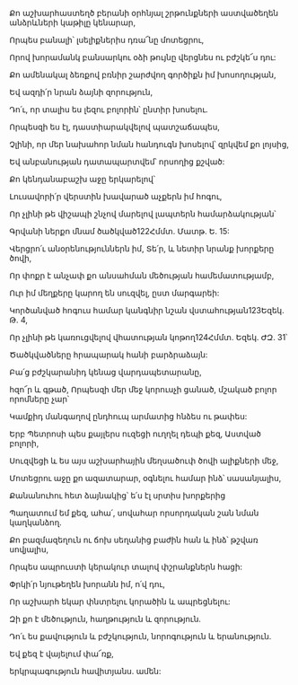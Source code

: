 Քո աշխարհաստեղծ բերանի օրհնյալ շրթունքների աստվածեղեն անձրևների կաթիլը կենարար,

Որպես բանալի՝ լսելիքներիս դռա՜նը մոտեցրու,

Որով խորամանկ բանսարկու օձի թույնը վերցնես ու բժշկե՜ս դու:

Քո ամենակալ ձեռքով բռնիր շարժվող գործիքն իմ խոսողության,

Եվ ազդի՛ր նրան ձայնի զորություն,

Դո՛ւ, որ տալիս ես լեզու բոլորին՝ ընտիր խոսելու.

Որպեսզի ես էլ, դաստիարակվելով պատշաճապես,

Չլինի, որ մեր նախահոր նման հանդուգն խոսելով՝ զրկվեմ քո լոյսից,

Եվ անբանության դատապարտվեմ՝ որսողից քշված:

Քո կենդանաբաշխ աջը երկարելով՝

Լուսավորի՛ր վերստին խավարած աչքերն իմ հոգու,

Որ չլինի թե վիշապի շնչով մարելով լապտերն համարձակության՝

Գրվանի ներքո մնամ ծածկված122Հմմտ. Մատթ. Ե. 15:

Վերցրո՛ւ անօրենություններն իմ, Տե՛ր, և նետիր նրանք խորքերը ծովի,

Որ փոքր է անչափ քո անսահման մեծության համեմատությամբ,

Ուր իմ մեղքերը կարող են սուզվել, ըստ մարգարեի:

Կործանված հոգուս համար կանգնիր նշան վստահության123Եզեկ. Թ. 4,

Որ չլինի թե կառուցվելով վհատության կոթող124Հմմտ. Եզեկ. ԺԶ. 31՝

Ծածկվածները հրապարակ հանի բարձրաձայն:

Բա՛ց բժշկարանիդ կենաց վարդապետարանը,

հզո՜ր և գթած, Որպեսզի մեր մեջ կորուսչի ցանած, մշակած բոլոր որոմները չար՝

Կամքիդ մանգաղով ընդհուպ արմատից հնձես ու թափես:

Երբ Պետրոսի պես քայլերս ուզեցի ուղղել դեպի քեզ, Աստված բոլորի,

Սուզվեցի և ես այս աշխարհային մեղսածուփ ծովի ալիքների մեջ,

Մոտեցրու աջը քո ազատարար, օգնելու համար ինձ՝ սասանյալիս,

Քանանուհու հետ ձայնակից՝ ե՛ս էլ սրտիս խորքերից

Պաղատում եմ քեզ, ահա՛, սովահար որսորդական շան նման կաղկանձող.

Քո բազմազեղուն ու ճոխ սեղանից բաժին հան և ինձ՝ թշվառ սովյալիս,

Որպես ապրուստի կերակուր տալով փշրանքներն հացի:

Փրկի՛ր նյութեղեն խորանն իմ, ո՛վ դու,

Որ աշխարհ եկար փնտրելու կորածին և ապրեցնելու:

Զի քո է մեծություն, հաղթություն և զորություն.

Դո՛ւ ես քավություն և բժշկություն, նորոգություն և երանություն.

Եվ քեզ է վայելում փա՜ռք,

երկրպագություն հավիտյանս. ամեն: